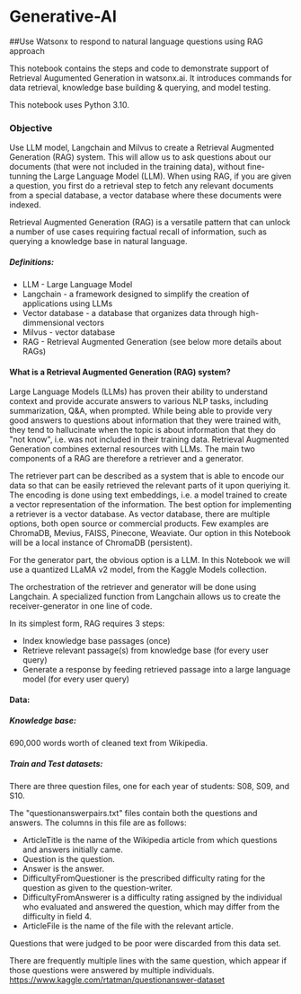 # Generative-AI
##Use Watsonx to respond to natural language questions using RAG approach

This notebook contains the steps and code to demonstrate support of Retrieval Augumented Generation in watsonx.ai. It introduces commands for data retrieval, knowledge base building & querying, and model testing.

This notebook uses Python 3.10.

### Objective

Use LLM model, Langchain and Milvus to create a Retrieval Augmented Generation (RAG) system. This will allow us to ask questions about our documents (that were not included in the training data), without fine-tunning the Large Language Model (LLM). When using RAG, if you are given a question, you first do a retrieval step to fetch any relevant documents from a special database, a vector database where these documents were indexed.

Retrieval Augmented Generation (RAG) is a versatile pattern that can unlock a number of use cases requiring factual recall of information, such as querying a knowledge base in natural language.

##### Definitions:

* LLM - Large Language Model
* Langchain - a framework designed to simplify the creation of applications using LLMs
* Vector database - a database that organizes data through high-dimmensional vectors
* Milvus - vector database
* RAG - Retrieval Augmented Generation (see below more details about RAGs)

#### What is a Retrieval Augmented Generation (RAG) system?
Large Language Models (LLMs) has proven their ability to understand context and provide accurate answers to various NLP tasks, including summarization, Q&A, when prompted. While being able to provide very good answers to questions about information that they were trained with, they tend to hallucinate when the topic is about information that they do "not know", i.e. was not included in their training data. Retrieval Augmented Generation combines external resources with LLMs. The main two components of a RAG are therefore a retriever and a generator.

The retriever part can be described as a system that is able to encode our data so that can be easily retrieved the relevant parts of it upon queriying it. The encoding is done using text embeddings, i.e. a model trained to create a vector representation of the information. The best option for implementing a retriever is a vector database. As vector database, there are multiple options, both open source or commercial products. Few examples are ChromaDB, Mevius, FAISS, Pinecone, Weaviate. Our option in this Notebook will be a local instance of ChromaDB (persistent).

For the generator part, the obvious option is a LLM. In this Notebook we will use a quantized LLaMA v2 model, from the Kaggle Models collection.

The orchestration of the retriever and generator will be done using Langchain. A specialized function from Langchain allows us to create the receiver-generator in one line of code.

In its simplest form, RAG requires 3 steps:

- Index knowledge base passages (once)
- Retrieve relevant passage(s) from knowledge base (for every user query)
- Generate a response by feeding retrieved passage into a large language model (for every user query)


#### Data:

##### Knowledge base:
690,000 words worth of cleaned text from Wikipedia.

##### Train and Test datasets: 
There are three question files, one for each year of students: S08, S09, and S10.

The "questionanswerpairs.txt" files contain both the questions and answers. The columns in this file are as follows:

- ArticleTitle is the name of the Wikipedia article from which questions and answers initially came.
- Question is the question.
- Answer is the answer.
- DifficultyFromQuestioner is the prescribed difficulty rating for the question as given to the question-writer.
- DifficultyFromAnswerer is a difficulty rating assigned by the individual who evaluated and answered the question, which may differ from the difficulty in field 4.
- ArticleFile is the name of the file with the relevant article.

Questions that were judged to be poor were discarded from this data set.

There are frequently multiple lines with the same question, which appear if those questions were answered by multiple individuals. https://www.kaggle.com/rtatman/questionanswer-dataset
